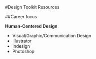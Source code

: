 #Design Toolkit Resources

##Career focus

**Human-Centered Design**

- Visual/Graphic/Communication Design
- Illustrator
- Indesign
- Photoshop